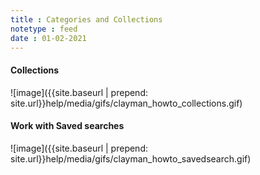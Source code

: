 ```yaml
---
title : Categories and Collections
notetype : feed
date : 01-02-2021
---
```


<h4><b>Collections</b></h4>
![image]({{site.baseurl | prepend: site.url}}help/media/gifs/clayman_howto_collections.gif)

<h4><b>Work with Saved searches</b></h4>
![image]({{site.baseurl | prepend: site.url}}help/media/gifs/clayman_howto_savedsearch.gif)
